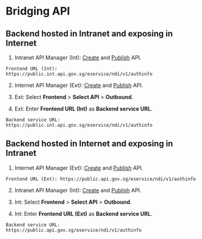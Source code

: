 # Bridging API

## Backend hosted in Intranet and exposing in Internet

1. Intranet API Manager (Int): [Create](docs/publisher/create-api.md) and [Publish](docs/publisher/publish-api.md) API.

```
Frontend URL (Int): https://public.int.api.gov.sg/eservice/ndi/v1/authinfo
```

2. Internet API Manager (Ext): [Create](docs/publisher/create-api.md) and [Publish](docs/publisher/publish-api.md) API.

3. Ext: Select **Frontend** > **Select API** > **Outbound**.

4. Ext: Enter **Frontend URL (Int)** as **Backend service URL**.

```
Backend service URL: https://public.int.api.gov.sg/eservice/ndi/v1/authinfo
```

<!-- TODO: Add image -->

## Backend hosted in Internet and exposing in Intranet

1. Internet API Manager (Ext): [Create](docs/publisher/create-api.md) and [Publish](docs/publisher/publish-api.md) API.

```
Frontend URL (Ext): https://public.api.gov.sg/eservice/ndi/v1/authinfo
```

2. Intranet API Manager (Int): [Create](docs/publisher/create-api.md) and [Publish](docs/publisher/publish-api.md) API.

3. Int: Select **Frontend** > **Select API** > **Outbound**.

4. Int: Enter **Frontend URL (Ext)** as **Backend service URL**.

```
Backend service URL: https://public.api.gov.sg/eservice/ndi/v1/authinfo
```

<!-- TODO: Add image -->

